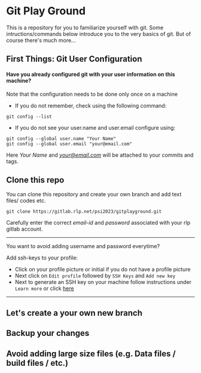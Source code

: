 # Git Play Ground

This is a repository for you to familiarize yourself with git. Some intructions/commands below introduce you to the very basics of git. But of course there's much more...

## First Things: Git User Configuration

#### Have you already configured git with your user information on this machine?
Note that the configuration needs to be done only once on a machine

* If you do not remember, check using the following command:

```
git config --list

```

* If you do not see your user.name and user.email configure using:

```
git config --global user.name "Your Name"
git config --global user.email "your@email.com"

```

Here *Your Name* and *your@email.com* will be attached to your commits and tags.


## Clone this repo

You can clone this repository and create your own branch and add text files/ codes etc.

```
git clone https://gitlab.rlp.net/psi2023/gitplayground.git

```
Carefully enter the correct *email-id* and *password* associated with your rlp gitlab account.

---
You want to avoid adding username and password everytime?

Add ssh-keys to your profile:
* Click on your profile picture or initial if you do not have a profile picture
* Next click on `Edit profile` followed by `SSH Keys` and `Add new key`
* Next to generate an SSH key on your machine follow instructions under `Learn more` or click [here](https://gitlab.rlp.net/help/user/ssh.md)
---

## Let's create a your own new branch



## Backup your changes




## Avoid adding large size files (e.g. Data files / build files / etc.)  


